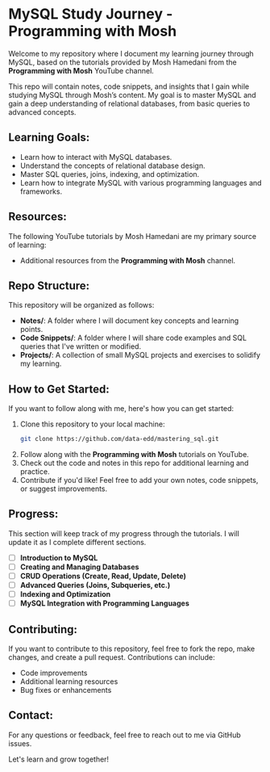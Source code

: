 # MySQL Study Journey - Programming with Mosh

Welcome to my repository where I document my learning journey through MySQL, based on the tutorials provided by Mosh Hamedani from the **Programming with Mosh** YouTube channel.

This repo will contain notes, code snippets, and insights that I gain while studying MySQL through Mosh’s content. My goal is to master MySQL and gain a deep understanding of relational databases, from basic queries to advanced concepts.

## Learning Goals:
- Learn how to interact with MySQL databases.
- Understand the concepts of relational database design.
- Master SQL queries, joins, indexing, and optimization.
- Learn how to integrate MySQL with various programming languages and frameworks.

## Resources:
The following YouTube tutorials by Mosh Hamedani are my primary source of learning:

- Additional resources from the **Programming with Mosh** channel.

## Repo Structure:
This repository will be organized as follows:

- **Notes/**: A folder where I will document key concepts and learning points.
- **Code Snippets/**: A folder where I will share code examples and SQL queries that I've written or modified.
- **Projects/**: A collection of small MySQL projects and exercises to solidify my learning.

## How to Get Started:
If you want to follow along with me, here's how you can get started:
1. Clone this repository to your local machine:
    ```bash
    git clone https://github.com/data-edd/mastering_sql.git
    ```
2. Follow along with the **Programming with Mosh** tutorials on YouTube.
3. Check out the code and notes in this repo for additional learning and practice.
4. Contribute if you'd like! Feel free to add your own notes, code snippets, or suggest improvements.

## Progress:
This section will keep track of my progress through the tutorials. I will update it as I complete different sections.

- [ ] **Introduction to MySQL**
- [ ] **Creating and Managing Databases**
- [ ] **CRUD Operations (Create, Read, Update, Delete)**
- [ ] **Advanced Queries (Joins, Subqueries, etc.)**
- [ ] **Indexing and Optimization**
- [ ] **MySQL Integration with Programming Languages**

## Contributing:
If you want to contribute to this repository, feel free to fork the repo, make changes, and create a pull request. Contributions can include:

- Code improvements
- Additional learning resources
- Bug fixes or enhancements


## Contact:
For any questions or feedback, feel free to reach out to me via GitHub issues.

Let's learn and grow together!
